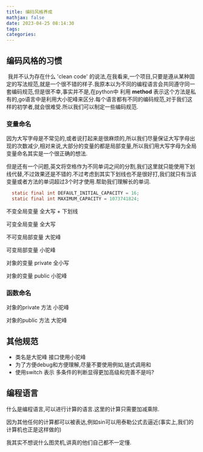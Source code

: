 ```yaml
---
title: 编码风格养成
mathjax: false
date: 2023-04-25 08:14:30
tags:
categories:
---
```


## 编码风格的习惯

​	我并不认为存在什么 'clean code' 的说法,在我看来,一个项目,只要是遵从某种固定的写法规范,就是一个很不错的样子.我原本以为不同的编程语言会共同遵守同一套编码规范,但是很不幸,事实并不是,在python中 利用 __method__ 表示这个方法是私有的,go语言中是利用大小驼峰来区分.每个语言都有不同的编码规范,对于我们这样的初学者,就会很难受.所以我们可以制定一些编码规范.

### 变量命名

因为大写字母是不常见的,或者说打起来是很麻烦的,所以我们尽量保证大写字母出现的次数减少,相对来说,大部分的变量的都是局部变量,所以我们用大写字母为全局变量命名其实是一个很正确的想法.

但是还有一个问题,英文将空格作为不同单词之间的分割,我们这里就只能使用下划线代替,不过效果还是不错的.不过考虑到其实下划线也不是很好打,我们就只有当该变量或者方法的单词超过3个时才使用.帮助我们理解长的单词.

```java
  static final int DEFAULT_INITIAL_CAPACITY = 16;
  static final int MAXIMUM_CAPACITY = 1073741824;
```



不变全局变量 全大写 + 下划线  

可变全局变量 全大写

不可变局部变量 大驼峰

可变局部变量 小驼峰 



对象的变量 private 全小写

对象的变量 public 小驼峰

### 函数命名

对象的private 方法 小驼峰    

对象的public 方法 大驼峰 



## 其他规范

* 类名是大驼峰 接口使用小驼峰
* 为了方便debug和方便理解,尽量不要使用例如,链式调用和
* 使用switch 表示 多条件的判断显得更加高级和完善不是吗?

















## 编程语言

什么是编程语言,可以进行计算的语言.这里的计算只需要加减乘除.

因为其他任何的计算都可以被表达,例如sin可以用泰勒公式去逼近(事实上,我们的计算机也正是这样做的)

我其实不想说什么图灵机,讲真的他们自己都不一定懂.





